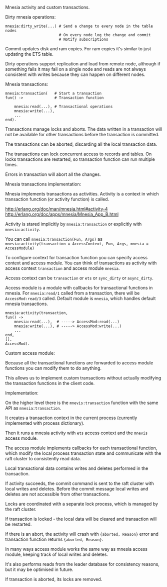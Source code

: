 Mnesia activity and custom transactions.

Dirty mnesia operations:

```
mnesia:dirty_write(...) # Send a change to every node in the table nodes
                        # On every node log the change and commit
                        # Notify subscriptions
```

Commit updates disk and ram copies. For ram copies it's similar to just updating
the ETS table.

Dirty operations support replication and load from remote node, although
if something fails it may fail on a single node and reads are not always
consistent with writes because they can happen on different nodes.

Mnesia transactions:

```
mnesia:transaction(   # Start a transaction
fun() ->              # Transaction function

    mnesia:read(...), # Transactional operations
    mnesia:write(...),
    ...
end).
```

Transactions manage locks and aborts.
The data written in a transaction will not be available for other transactions
before the transaction is committed.

The transactions can be aborted, discarding all the local transaction data.

The transactions can lock concurrent access to records and tables.
On locks transactions are restarted, so transaction function can run multiple times.

Errors in transaction will abort all the changes.

Mnesia transactions implementation:

Mnesia implements transactions as activities. Activity is a context in which
transaction function (or activity function) is called.

http://erlang.org/doc/man/mnesia.html#activity-4
http://erlang.org/doc/apps/mnesia/Mnesia_App_B.html

Activity is stared implicitly by `mnesia:transaction` or explicitly with `mnesia:activity`.

You can call `mnesia:transaction(Fun, Args)` as `mnesia:activity(transaction = AccessContext, Fun, Args, mnesia = AccessModule)`

To configure context for transaction function you can specify access context and
access module.
You can think of transactions as activity with access context `transaction`
and access module `mnesia`.

Access context can be `transaction` or `ets` or `sync_dirty` or `async_dirty`.

Access module is a module with callbacks for transactional functions in mnesia.
For `mnesia:read/1` called from a transaction, there will be `AccessMod:read/3`
called. Default module is `mnesia`, which handles default mnesia transactions.

```
mnesia:activity(transaction,
fun() ->
    mnesia:read(...),  # -----> AccessMod:read(...)
    mnesia:write(...), # -----> AccessMod:write(...)
    ...
end,
[],
AccessMod).
```

Custom access module:

Because all the transactional functions are forwarded to access module functions
you can modify them to do anything.

This allows us to implement custom transactions without actually modifying the
transaction functions in the client code.

Implementation:

On the higher level there is the `mnevis:transaction` function with the same
API as `mnesia:transaction`.

It creates a transaction context in the current process
(currently implemented with process dictionary).

Then it runs a mnesia activity with `ets` access context and the `mnevis` access module.

The access module implements callbacks for each transactional function, which
modify the local process transaction state and communicate with the raft cluster
to consistently read data.

Local transactional data contains writes and deletes performed in the transaction.

If activity succeeds, the commit command is sent to the raft cluster with
local writes and deletes.
Before the commit message local writes and deletes are not accessible from other
transactions.

Locks are coordinated with a separate lock process, which is managed by the raft
cluster.

If transaction is locked - the local data will be cleared and transaction
will be restarted.

If there is an abort, the activity will crash with `{aborted, Reason}` error and
transaction function returns `{aborted, Reason}`.

In many ways access module works the same way as mnesia access module, keeping
track of local writes and deletes.

It's also performs reads from the leader database for consistency reasons,
but it may be optimised in future.

If transaction is aborted, its locks are removed.





